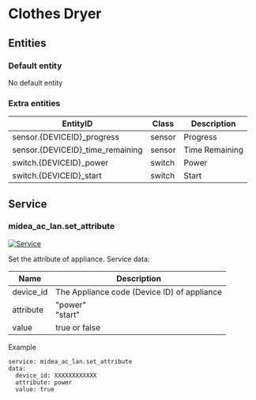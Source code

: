 # Clothes Dryer

## Entities
### Default entity
No default entity

### Extra entities

| EntityID                         | Class  | Description    |
|----------------------------------|--------|----------------|
| sensor.{DEVICEID}_progress       | sensor | Progress       |
| sensor.{DEVICEID}_time_remaining | sensor | Time Remaining |
| switch.{DEVICEID}_power          | switch | Power          |
| switch.{DEVICEID}_start          | switch | Start          |

## Service


### midea_ac_lan.set_attribute

[![Service](https://my.home-assistant.io/badges/developer_call_service.svg)](https://my.home-assistant.io/redirect/developer_call_service/?service=midea_ac_lan.set_attribute)

Set the attribute of appliance. Service data:

| Name      | Description                                 |
|-----------|---------------------------------------------|
| device_id | The Appliance code (Device ID) of appliance |
| attribute | "power"<br/>"start"                         |
| value     | true or false                               |

Example
```
service: midea_ac_lan.set_attribute
data:
  device_id: XXXXXXXXXXXX
  attribute: power
  value: true
```